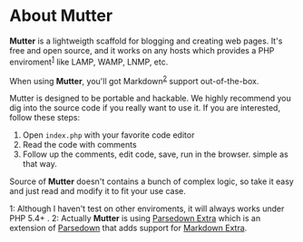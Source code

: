 # About Mutter

**Mutter** is a lightweigth scaffold for blogging and creating web pages. It's free and open source, and it works on any hosts which provides a PHP enviroment<sup>[1](#fn1)</sup> like LAMP, WAMP, LNMP, etc.

When using **Mutter**, you'll got Markdown<sup>[2](#fn2)</sup> support out-of-the-box.

Mutter is designed to be portable and hackable. We highly recommend you dig into the source code if you really want to use it. If you are interested, follow these steps:

1. Open `index.php` with your favorite code editor
2. Read the code with comments
3. Follow up the comments, edit code, save, run in the browser. simple as that way.

Source of **Mutter** doesn't contains a bunch of complex logic, so take it easy and just read and modify it to fit your use case.

<a name="fn1">1</a>: Although I haven't test on other enviroments, it will always works under PHP 5.4+ .
<a name="fn2">2</a>: Actually **Mutter** is using [Parsedown Extra](https://github.com/erusev/parsedown-extra) which is an extension of [Parsedown](/) that adds support for [Markdown Extra](https://michelf.ca/projects/php-markdown/extra/).